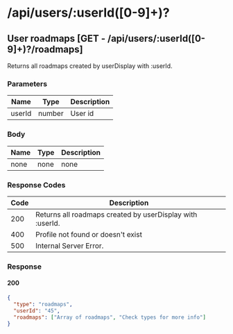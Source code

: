 # /api/users/:userId([0-9]+)?

## User roadmaps [GET - /api/users/:userId([0-9]+)?/roadmaps]

Returns all roadmaps created by userDisplay with :userId.

### Parameters

| Name   | Type   | Description |
|--------|--------|-------------|
| userId | number | User id     |

### Body

| Name | Type | Description |
|------|------|-------------|
| none | none | none        |

### Response Codes

| Code | Description                                        |
|------|----------------------------------------------------|
| 200  | Returns all roadmaps created by userDisplay with :userId. |
| 400  | Profile not found or doesn't exist                 |
| 500  | Internal Server Error.                             |

### Response

#### 200

```json
{
  "type": "roadmaps",
  "userId": "45",
  "roadmaps": ["Array of roadmaps", "Check types for more info"]
}
```